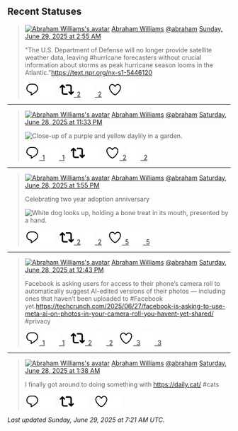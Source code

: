 ## Recent Statuses

> <a href="https://indieweb.social/@abraham"><img alt="Abraham Williams's avatar" src="https://cdn.masto.host/indiewebsocial/accounts/avatars/109/292/540/382/343/163/original/d00f2e03ce9c85b1.jpg" height="24" width="24" ></a> [Abraham Williams](https://indieweb.social/@abraham) [@abraham](https://indieweb.social/@abraham) [Sunday, June 29, 2025 at 2:55 AM](https://indieweb.social/@abraham/114764396583866562)
>
> &quot;The U.S. Department of Defense will no longer provide satellite weather data, leaving #hurricane forecasters without crucial information about storms as peak hurricane season looms in the Atlantic.&quot;https://text.npr.org/nx-s1-5446120
>
> [![Reply](./images/reply_light.svg#gh-light-mode-only "Reply")](https://indieweb.social/@abraham/114764396583866562#gh-light-mode-only)[![Reply](./images/reply.svg#gh-dark-mode-only "Reply")](https://indieweb.social/@abraham/114764396583866562#gh-dark-mode-only)&emsp;[![Boost](./images/retweet_light.svg#gh-light-mode-only "Boost")&ensp;2](https://indieweb.social/@abraham/114764396583866562#gh-light-mode-only)[![Boost](./images/retweet.svg#gh-dark-mode-only "Boost")&ensp;2](https://indieweb.social/@abraham/114764396583866562#gh-dark-mode-only)&emsp;[![Favorite](./images/like_light.svg#gh-light-mode-only "Favorite")](https://indieweb.social/@abraham/114764396583866562#gh-light-mode-only)[![Favorite](./images/like.svg#gh-dark-mode-only "Favorite")](https://indieweb.social/@abraham/114764396583866562#gh-dark-mode-only)


---

> <a href="https://indieweb.social/@abraham"><img alt="Abraham Williams's avatar" src="https://cdn.masto.host/indiewebsocial/accounts/avatars/109/292/540/382/343/163/original/d00f2e03ce9c85b1.jpg" height="24" width="24" ></a> [Abraham Williams](https://indieweb.social/@abraham) [@abraham](https://indieweb.social/@abraham) [Saturday, June 28, 2025 at 11:33 PM](https://indieweb.social/@abraham/114763604610351963)
>
> 
>
> ![Close-up of a purple and yellow daylily in a garden.](https://cdn.masto.host/indiewebsocial/media_attachments/files/114/763/604/267/673/981/original/97cd6529ffe18047.jpg)
>
> [![Reply](./images/reply_light.svg#gh-light-mode-only "Reply")&ensp;1](https://indieweb.social/@abraham/114763604610351963#gh-light-mode-only)[![Reply](./images/reply.svg#gh-dark-mode-only "Reply")&ensp;1](https://indieweb.social/@abraham/114763604610351963#gh-dark-mode-only)&emsp;[![Boost](./images/retweet_light.svg#gh-light-mode-only "Boost")](https://indieweb.social/@abraham/114763604610351963#gh-light-mode-only)[![Boost](./images/retweet.svg#gh-dark-mode-only "Boost")](https://indieweb.social/@abraham/114763604610351963#gh-dark-mode-only)&emsp;[![Favorite](./images/like_light.svg#gh-light-mode-only "Favorite")&ensp;2](https://indieweb.social/@abraham/114763604610351963#gh-light-mode-only)[![Favorite](./images/like.svg#gh-dark-mode-only "Favorite")&ensp;2](https://indieweb.social/@abraham/114763604610351963#gh-dark-mode-only)


---

> <a href="https://indieweb.social/@abraham"><img alt="Abraham Williams's avatar" src="https://cdn.masto.host/indiewebsocial/accounts/avatars/109/292/540/382/343/163/original/d00f2e03ce9c85b1.jpg" height="24" width="24" ></a> [Abraham Williams](https://indieweb.social/@abraham) [@abraham](https://indieweb.social/@abraham) [Saturday, June 28, 2025 at 1:55 PM](https://indieweb.social/@abraham/114761331177551070)
>
> Celebrating two year adoption anniversary
>
> ![White dog looks up, holding a bone treat in its mouth, presented by a hand.](https://cdn.masto.host/indiewebsocial/media_attachments/files/114/761/330/179/792/952/original/f6ea184e8925371a.jpg)
>
> [![Reply](./images/reply_light.svg#gh-light-mode-only "Reply")](https://indieweb.social/@abraham/114761331177551070#gh-light-mode-only)[![Reply](./images/reply.svg#gh-dark-mode-only "Reply")](https://indieweb.social/@abraham/114761331177551070#gh-dark-mode-only)&emsp;[![Boost](./images/retweet_light.svg#gh-light-mode-only "Boost")&ensp;2](https://indieweb.social/@abraham/114761331177551070#gh-light-mode-only)[![Boost](./images/retweet.svg#gh-dark-mode-only "Boost")&ensp;2](https://indieweb.social/@abraham/114761331177551070#gh-dark-mode-only)&emsp;[![Favorite](./images/like_light.svg#gh-light-mode-only "Favorite")&ensp;5](https://indieweb.social/@abraham/114761331177551070#gh-light-mode-only)[![Favorite](./images/like.svg#gh-dark-mode-only "Favorite")&ensp;5](https://indieweb.social/@abraham/114761331177551070#gh-dark-mode-only)


---

> <a href="https://indieweb.social/@abraham"><img alt="Abraham Williams's avatar" src="https://cdn.masto.host/indiewebsocial/accounts/avatars/109/292/540/382/343/163/original/d00f2e03ce9c85b1.jpg" height="24" width="24" ></a> [Abraham Williams](https://indieweb.social/@abraham) [@abraham](https://indieweb.social/@abraham) [Saturday, June 28, 2025 at 12:43 PM](https://indieweb.social/@abraham/114761047246960509)
>
> Facebook is asking users for access to their phone’s camera roll to automatically suggest AI-edited versions of their photos — including ones that haven’t been uploaded to #Facebook yet.https://techcrunch.com/2025/06/27/facebook-is-asking-to-use-meta-ai-on-photos-in-your-camera-roll-you-havent-yet-shared/ #privacy
>
> [![Reply](./images/reply_light.svg#gh-light-mode-only "Reply")&ensp;1](https://indieweb.social/@abraham/114761047246960509#gh-light-mode-only)[![Reply](./images/reply.svg#gh-dark-mode-only "Reply")&ensp;1](https://indieweb.social/@abraham/114761047246960509#gh-dark-mode-only)&emsp;[![Boost](./images/retweet_light.svg#gh-light-mode-only "Boost")&ensp;2](https://indieweb.social/@abraham/114761047246960509#gh-light-mode-only)[![Boost](./images/retweet.svg#gh-dark-mode-only "Boost")&ensp;2](https://indieweb.social/@abraham/114761047246960509#gh-dark-mode-only)&emsp;[![Favorite](./images/like_light.svg#gh-light-mode-only "Favorite")&ensp;3](https://indieweb.social/@abraham/114761047246960509#gh-light-mode-only)[![Favorite](./images/like.svg#gh-dark-mode-only "Favorite")&ensp;3](https://indieweb.social/@abraham/114761047246960509#gh-dark-mode-only)


---

> <a href="https://indieweb.social/@abraham"><img alt="Abraham Williams's avatar" src="https://cdn.masto.host/indiewebsocial/accounts/avatars/109/292/540/382/343/163/original/d00f2e03ce9c85b1.jpg" height="24" width="24" ></a> [Abraham Williams](https://indieweb.social/@abraham) [@abraham](https://indieweb.social/@abraham) [Saturday, June 28, 2025 at 1:38 AM](https://indieweb.social/@abraham/114758432930982786)
>
> I finally got around to doing something with https://daily.cat/ #cats
>
> [![Reply](./images/reply_light.svg#gh-light-mode-only "Reply")](https://indieweb.social/@abraham/114758432930982786#gh-light-mode-only)[![Reply](./images/reply.svg#gh-dark-mode-only "Reply")](https://indieweb.social/@abraham/114758432930982786#gh-dark-mode-only)&emsp;[![Boost](./images/retweet_light.svg#gh-light-mode-only "Boost")](https://indieweb.social/@abraham/114758432930982786#gh-light-mode-only)[![Boost](./images/retweet.svg#gh-dark-mode-only "Boost")](https://indieweb.social/@abraham/114758432930982786#gh-dark-mode-only)&emsp;[![Favorite](./images/like_light.svg#gh-light-mode-only "Favorite")](https://indieweb.social/@abraham/114758432930982786#gh-light-mode-only)[![Favorite](./images/like.svg#gh-dark-mode-only "Favorite")](https://indieweb.social/@abraham/114758432930982786#gh-dark-mode-only)


_Last updated Sunday, June 29, 2025 at 7:21 AM UTC._
